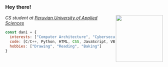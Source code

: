 <h3>Hey there!</h3>
<img align='right' src="https://camo.githubusercontent.com/27580a32faa17e70eb452c4d5da3c99194238de3451ffebb88ac92b53f50b98a/68747470733a2f2f6769746875622e6769746875626173736574732e636f6d2f696d616765732f6d6f6e612d6c6f6164696e672d64656661756c742e676966" width="150">
<p><em>CS student at <a href="https://www.upc.edu.pe/en/">Peruvian University of Applied Sciences </a></br>
</em></p>

```javascript
const dani = {
  interests: ["Computer Architecture", "Cybersecurity"],
  code: [C/C++, Python, HTML, CSS, JavaScript, VBScript],
  hobbies: ["Drawing", "Reading", "Baking"]
}
```
